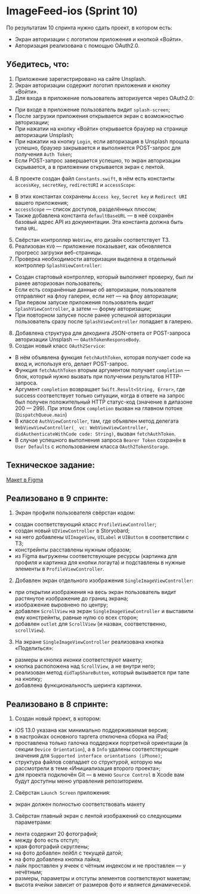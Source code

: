 # ImageFeed-ios (Sprint 10)

По результатам 10 спринта нужно сдать проект, в котором есть:

- Экран авторизации с логотипом приложения и кнопкой «Войти».
- Авторизация реализована с помощью OAuth2.0.

## Убедитесь, что:

1. Приложение зарегистрировано на сайте Unsplash.
2. Экран авторизации содержит логотип приложения и кнопку «Войти».
3. Для входа в приложение пользователь авторизуется через OAuth2.0:
- При входе в приложение пользователь видит `splash-screen`;
- После загрузки приложения открывается экран с возможностью авторизации;
- При нажатии на кнопку «Войти» открывается браузер на странице авторизации Unsplash;
- При нажатии на кнопку `Login`, если авторизация в Unsplash прошла успешно, браузер закрывается и выполняется POST-запрос для получения `Auth Token`;
- Если POST-запрос завершается успешно, то экран авторизации скрывается, а в приложении открывается экран с лентой.
4. В проекте создан файл `Constants.swift`, в нём есть константы `accessKey`, `secretKey`, `redirectURI` и `accessScope`:
- В этих константах сохранены `Access key`, `Secret key` и `Redirect URI` вашего приложения;
- `accessScope` — список доступов, разделённых плюсом;
- Также добавлена константа `defaultBaseURL` — в неё сохранён базовый адрес API из документации. Эта константа должна быть типа `URL`.
5. Свёрстан контроллер `WebView`, его дизайн соответствует ТЗ.
6. Реализован `KVO` — приложение показывает, как обновляется прогресс загрузки веб-страницы.
7. Проверка необходимости авторизации выделена в отдельный контроллер `SplashViewController`:
- Создан стартовый контроллер, который выполняет проверку, был ли ранее авторизован пользователь;
- Если есть сохранённые данные об авторизации, пользователя отправляют на флоу галереи, если нет — на флоу авторизации;
- При первом запуске приложения пользователь видит `SplashViewController`, а затем — форму авторизации;
- При повторном запуске после ранее успешной авторизации пользователь сразу после `SplashViewController` попадает в галерею.
8. Добавлена структура для декодинга JSON-ответа от POST-запроса авторизации Unsplash — `OAuthTokenResponseBody`.
9. Создан новый класс `OAuth2Service`:
- В нём объявлена функция `fetchAuthToken`, которая получает code на вход и, используя его, делает POST-запрос.
- Функция `fetchAuthToken` вторым аргументом получает `completion` — блок, который нужно вызвать при получении результатов HTTP-запроса.
- Аргумент `completion` возвращает `Swift.Result<String, Error>`, где success соответствует только ситуации, когда в ответе на запрос был получен положительный HTTP статус-код (значение в дипазоне 200 — 299). При этом блок `completion` вызван на главном потоке (`DispatchQueue.main`)
- В классе `AuthViewController`, там, где объявлен метод делегата `WebViewViewController(_ vc: WebViewViewController, didAuthenticateWithCode code: String)`, вызван `fetchAuthToken`.
- В случае успешного выполнения запроса `Bearer Token` сохранён в `User Defaults` с использованием класса `OAuth2TokenStorage`.

## Техническое задание: 

[Макет в Figma](https://www.figma.com/file/HyDfKh5UVPOhPZIhBqIm3q/Image-Feed-(YP))


## Реализовано в 9 спринте:

1. Экран профиля пользователя свёрстан кодом:
- создан соответствующий класс `ProfileViewController`;
- создан новый `UIViewController` в Storyobard;
- на него добавлены `UIImageView`, `UILabel` и `UIButton` в соответствии с ТЗ;
- констрейнты расставлены нужным образом;
- из Figma выгружены соответствующие ресурсы (картинка для профиля и картинка для кнопки логаута) и подставлены в нужные элементы в `ProfileViewController`.

2. Добавлен экран отдельного изображения `SingleImageViewController`:
- при открытии изображения на весь экран пользователь видит растянутое изображение до границ экрана;
- изображение выровнено по центру;
- добавлен `ScrollView` на экран `SingleImageViewController` и выставили ему констрейнты, равные нулю со всех сторон;
- добавлен `outlet` для `ScrollView` (и назван, соответственно, `scrollView`).

3. На экране `SingleImageViewController` реализована кнопка «Поделиться»:
- размеры и кнопка иконки соответствуют макету;
- кнопка расположена над `ScrollView`, а не внутри него;
- реализован метод `didTapShareButton`, который вызывается при тапе на кнопку;
- добавлена функциональность шеринга картинки.

## Реализовано в 8 спринте:

1. Создан новый проект, в котором:
- iOS 13.0 указана как минимально поддерживаемая версия;
- в настройках основного таргета отключена сборка на iPad;
- проставлена только галочка поддержки портретной ориентации (в секции `Device Orientation`), а в `Info` удалены соответствующие значения для `Supported interface orientations (iPhone)`;
- структура файлов совпадает со структурой, которую мы рассмотрели в теме «Инициализация второго проекта»;
- для проекта подключён Git — в меню `Source Control` в Xcode вам будут доступны меню управления репозиторием.

2. Свёрстан `Launch Screen` приложения:
- экран должен полностью соответствовать макету

3.  Свёрстан главный экран с лентой изображений со следующими параметрами:
- лента содержит 20 фотографий;
- между фото есть отступ;
- края фотографий скруглены;
- на фото добавлен лейбл с текущей датой;
- на фото добавлена кнопка лайка;
- лайк проставлен у ячеек с чётным индексом и не проставлен — у нечётным;
- размеры, параметры и отступы элементов соответствуют макетам;
- высота ячейки зависит от размеров фото и является динамической.
